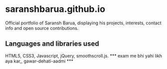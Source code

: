# saranshbarua.github.io
Official portfolio of Saransh Barua, displaying his projects, interests, contact info and open source contributions.  
## Languages and libraries used  
HTML5, CSS3, Javascript, jQuery, smoothscroll.js.
*** exam me bhi yahi likh aya kar,, gawar-dehati-aadmi  ***
